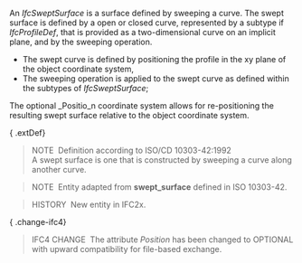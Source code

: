 ﻿An _IfcSweptSurface_ is a surface defined by sweeping a curve. The swept surface is defined by a open or closed curve, represented by a subtype if _IfcProfileDef_, that is provided as a two-dimensional curve on an implicit plane, and by the sweeping operation.

* The swept curve is defined by positioning the profile in the xy plane of the object coordinate system, 
* The sweeping operation is applied to the swept curve as defined within the subtypes of _IfcSweptSurface_;

The optional _Positio_n coordinate system allows for re-positioning the resulting swept surface relative to the object coordinate system.

{ .extDef}
> NOTE&nbsp; Definition according to ISO/CD 10303-42:1992  
> A swept surface is one that is constructed by sweeping a curve along another curve.

> NOTE&nbsp; Entity adapted from **swept_surface** defined in ISO 10303-42.

> HISTORY&nbsp; New entity in IFC2x.

{ .change-ifc4}
> IFC4 CHANGE&nbsp; The attribute _Position_ has been changed to OPTIONAL with upward compatibility for file-based exchange.
